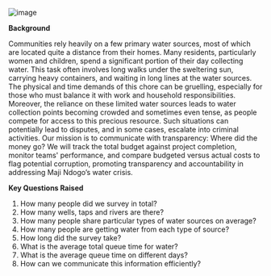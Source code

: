 ![image](https://github.com/user-attachments/assets/a25e1a42-2999-4994-9c03-fe897c3ef3cb)

**Background**

Communities rely heavily on a few primary water sources, most of which are located quite a distance from their homes. Many residents, particularly women and children, spend a significant portion of their day collecting water. This task often involves long walks under the sweltering sun, carrying heavy containers, and waiting in long lines at the water sources. The physical and time demands of this chore can be gruelling, especially for those who must balance it with work and household responsibilities.
Moreover, the reliance on these limited water sources leads to water collection points becoming crowded and sometimes even tense, as people compete for access to this precious resource. Such situations can potentially lead to disputes, and in some cases, escalate into criminal activities.
Our mission is to communicate with transparency: Where did the money go? We will track the total budget against project completion, monitor teams' performance, and compare budgeted versus actual costs to flag potential corruption, promoting transparency and accountability in addressing Maji Ndogo’s water crisis.

**Key Questions Raised**
1. How many people did we survey in total?
2. How many wells, taps and rivers are there?
3. How many people share particular types of water sources on average?
4. How many people are getting water from each type of source?
5. How long did the survey take?
6. What is the average total queue time for water?
7. What is the average queue time on different days?
8. How can we communicate this information efficiently?
